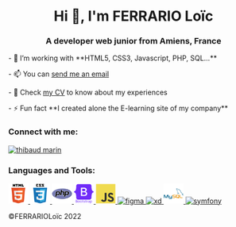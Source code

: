 
<h1 align="center">Hi 👋, I'm FERRARIO Loïc</h1>
<h3 align="center">A developer web junior from Amiens, France</h3>

<p>- 🌱 I’m working with **HTML5, CSS3, Javascript, PHP, SQL...**</p>
<a>- 📫 You can <a href="mailto:ferrarioloic.web@gmail.com">send me an email</a></p>
<p>- 📄 Check <a target="_blank" href="https://ferrarioloic.github.io/CVNumerique/">my CV</a> to know about my experiences </p>
<p>- ⚡ Fun fact **I created alone the E-learning site of my company**</p>

<h3 align="left">Connect with me:</h3>
<p align="left">
    <a href="https://www.linkedin.com/in/lo%C3%AFc-ferrario-bba4b3182/" target="blank">
        <img align="center" src="https://raw.githubusercontent.com/rahuldkjain/github-profile-readme-generator/master/src/images/icons/Social/linked-in-alt.svg" alt="thibaud marin" height="30" width="40" /></a>
</p>

<h3 align="left">Languages and Tools:</h3>
<p align="left">
    <a href="https://www.w3.org/html/" target="_blank" rel="noreferrer">
        <img src="https://raw.githubusercontent.com/devicons/devicon/master/icons/html5/html5-original-wordmark.svg" alt="html5" width="40" height="40" />
    </a>
    <a href="https://www.w3schools.com/css/" target="_blank" rel="noreferrer">
        <img src="https://raw.githubusercontent.com/devicons/devicon/master/icons/css3/css3-original-wordmark.svg" alt="css3" width="40" height="40" />
    </a>
    <a href="https://www.php.net" target="_blank" rel="noreferrer">
        <img src="https://raw.githubusercontent.com/devicons/devicon/master/icons/php/php-original.svg" alt="php" width="40" height="40" />
    </a>
    <a href="https://getbootstrap.com" target="_blank" rel="noreferrer">
        <img src="https://raw.githubusercontent.com/devicons/devicon/master/icons/bootstrap/bootstrap-plain-wordmark.svg" alt="bootstrap" width="40" height="40" />
    </a>
    <a href="https://developer.mozilla.org/en-US/docs/Web/JavaScript" target="_blank" rel="noreferrer">
        <img src="https://raw.githubusercontent.com/devicons/devicon/master/icons/javascript/javascript-original.svg" alt="javascript" width="40" height="40" />
    </a>
    <a href="https://www.figma.com/" target="_blank" rel="noreferrer">
        <img src="https://www.vectorlogo.zone/logos/figma/figma-icon.svg" alt="figma" width="40" height="40" />
    </a>
    <a href="https://www.adobe.com/products/xd.html" target="_blank" rel="noreferrer">
        <img src="https://cdn.worldvectorlogo.com/logos/adobe-xd.svg" alt="xd" width="40" height="40" />
    </a>
    <a href="https://www.mysql.com/" target="_blank" rel="noreferrer">
        <img src="https://raw.githubusercontent.com/devicons/devicon/master/icons/mysql/mysql-original-wordmark.svg" alt="mysql" width="40" height="40" />
    </a>
    <a href="https://symfony.com" target="_blank" rel="noreferrer">
        <img src="https://symfony.com/logos/symfony_black_03.svg" alt="symfony" width="40" height="40" />
    </a>
</p>
©FERRARIOLoïc 2022

